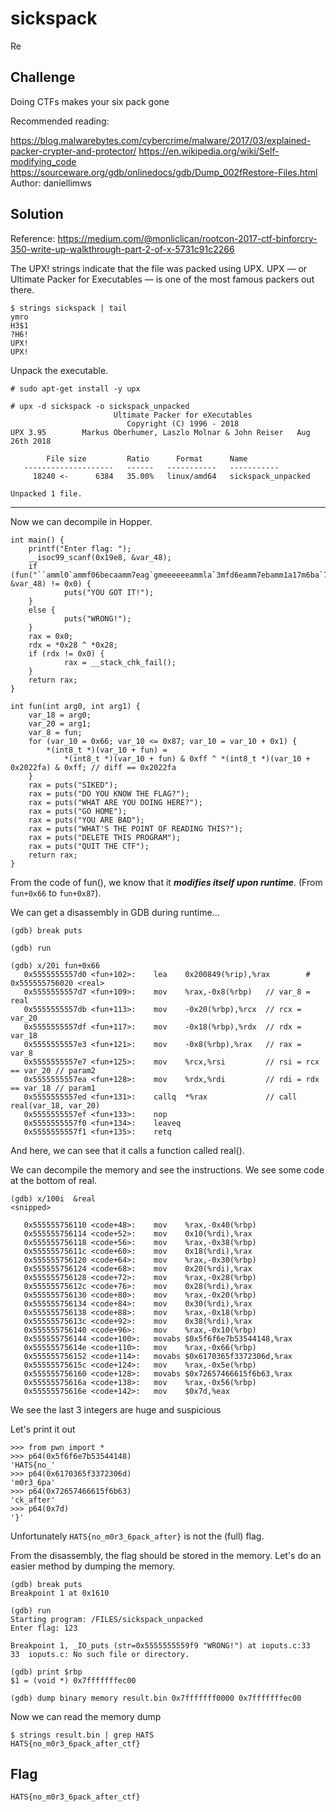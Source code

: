 # sickspack
Re

## Challenge 

Doing CTFs makes your six pack gone

Recommended reading:

https://blog.malwarebytes.com/cybercrime/malware/2017/03/explained-packer-crypter-and-protector/
https://en.wikipedia.org/wiki/Self-modifying_code
https://sourceware.org/gdb/onlinedocs/gdb/Dump_002fRestore-Files.html
Author: daniellimws
## Solution

Reference: https://medium.com/@monliclican/rootcon-2017-ctf-binforcry-350-write-up-walkthrough-part-2-of-x-5731c91c2266

The UPX! strings indicate that the file was packed using UPX. UPX — or Ultimate Packer for Executables — is one of the most famous packers out there.

	$ strings sickspack | tail
	ymro
	H3$1
	?H6!
	UPX!
	UPX!

Unpack the executable.

	# sudo apt-get install -y upx

	# upx -d sickspack -o sickspack_unpacked
						   Ultimate Packer for eXecutables
							  Copyright (C) 1996 - 2018
	UPX 3.95        Markus Oberhumer, Laszlo Molnar & John Reiser   Aug 26th 2018

			File size         Ratio      Format      Name
	   --------------------   ------   -----------   -----------
		 18240 <-      6384   35.00%   linux/amd64   sickspack_unpacked

	Unpacked 1 file.

---

Now we can decompile in Hopper.

	int main() {
		printf("Enter flag: ");
		__isoc99_scanf(0x19e8, &var_48);
		if (fun("``amml0`ammf06becaamm7eag`gmeeeeeeammla`3mfd6eamm7ebamm1a17m6ba`7g`3cfbaccamml64ammla`7mamm7abemammla`6eamm7abdeammla`6mamm7abdmammla`1eamm7abgeammla`1mamm7abgmammla`0eamm7abfeammla`0mamm7abfmammla`3eam7mamad`a`fb7c0c3`3ammla`l4am7mc1febgff`3fcbecdammla`4g…", &var_48) != 0x0) {
				puts("YOU GOT IT!");
		}
		else {
				puts("WRONG!");
		}
		rax = 0x0;
		rdx = *0x28 ^ *0x28;
		if (rdx != 0x0) {
				rax = __stack_chk_fail();
		}
		return rax;
	}

	int fun(int arg0, int arg1) {
		var_18 = arg0;
		var_20 = arg1;
		var_8 = fun;
		for (var_10 = 0x66; var_10 <= 0x87; var_10 = var_10 + 0x1) {
			*(int8_t *)(var_10 + fun) = 
				*(int8_t *)(var_10 + fun) & 0xff ^ *(int8_t *)(var_10 + 0x2022fa) & 0xff; // diff == 0x2022fa
		}
		rax = puts("SIKED");
		rax = puts("DO YOU KNOW THE FLAG?");
		rax = puts("WHAT ARE YOU DOING HERE?");
		rax = puts("GO HOME");
		rax = puts("YOU ARE BAD");
		rax = puts("WHAT'S THE POINT OF READING THIS?");
		rax = puts("DELETE THIS PROGRAM");
		rax = puts("QUIT THE CTF");
		return rax;
	}

From the code of fun(), we know that it ***modifies itself upon runtime***. (From `fun+0x66` to `fun+0x87`).

We can get a disassembly in GDB during runtime...

	(gdb) break puts

	(gdb) run

	(gdb) x/20i fun+0x66
	   0x5555555557d0 <fun+102>:	lea    0x200849(%rip),%rax        # 0x555555756020 <real>
	   0x5555555557d7 <fun+109>:	mov    %rax,-0x8(%rbp)   // var_8 = real
	   0x5555555557db <fun+113>:	mov    -0x20(%rbp),%rcx  // rcx = var_20
	   0x5555555557df <fun+117>:	mov    -0x18(%rbp),%rdx  // rdx = var_18
	   0x5555555557e3 <fun+121>:	mov    -0x8(%rbp),%rax   // rax = var_8
	   0x5555555557e7 <fun+125>:	mov    %rcx,%rsi         // rsi = rcx == var_20 // param2
	   0x5555555557ea <fun+128>:	mov    %rdx,%rdi         // rdi = rdx == var_18 // param1
	   0x5555555557ed <fun+131>:	callq  *%rax             // call real(var_18, var_20)
	   0x5555555557ef <fun+133>:	nop
	   0x5555555557f0 <fun+134>:	leaveq 
	   0x5555555557f1 <fun+135>:	retq   

And here, we can see that it calls a function called real().

We can decompile the memory and see the instructions. We see some code at the bottom of real.

	(gdb) x/100i  &real
	<snipped>

	   0x555555756110 <code+48>:	mov    %rax,-0x40(%rbp)
	   0x555555756114 <code+52>:	mov    0x10(%rdi),%rax
	   0x555555756118 <code+56>:	mov    %rax,-0x38(%rbp)
	   0x55555575611c <code+60>:	mov    0x18(%rdi),%rax
	   0x555555756120 <code+64>:	mov    %rax,-0x30(%rbp)
	   0x555555756124 <code+68>:	mov    0x20(%rdi),%rax
	   0x555555756128 <code+72>:	mov    %rax,-0x28(%rbp)
	   0x55555575612c <code+76>:	mov    0x28(%rdi),%rax
	   0x555555756130 <code+80>:	mov    %rax,-0x20(%rbp)
	   0x555555756134 <code+84>:	mov    0x30(%rdi),%rax
	   0x555555756138 <code+88>:	mov    %rax,-0x18(%rbp)
	   0x55555575613c <code+92>:	mov    0x38(%rdi),%rax
	   0x555555756140 <code+96>:	mov    %rax,-0x10(%rbp)
	   0x555555756144 <code+100>:	movabs $0x5f6f6e7b53544148,%rax
	   0x55555575614e <code+110>:	mov    %rax,-0x66(%rbp)
	   0x555555756152 <code+114>:	movabs $0x6170365f3372306d,%rax
	   0x55555575615c <code+124>:	mov    %rax,-0x5e(%rbp)
	   0x555555756160 <code+128>:	movabs $0x72657466615f6b63,%rax
	   0x55555575616a <code+138>:	mov    %rax,-0x56(%rbp)
	   0x55555575616e <code+142>:	mov    $0x7d,%eax

We see the last 3 integers are huge and suspicious

Let's print it out

	>>> from pwn import *
	>>> p64(0x5f6f6e7b53544148)
	'HATS{no_'
	>>> p64(0x6170365f3372306d)
	'm0r3_6pa'
	>>> p64(0x72657466615f6b63)
	'ck_after'
	>>> p64(0x7d)
	'}'

Unfortunately `HATS{no_m0r3_6pack_after}` is not the (full) flag.

From the disassembly, the flag should be stored in the memory. Let's do an easier method by dumping the memory.

	(gdb) break puts
	Breakpoint 1 at 0x1610
	
	(gdb) run
	Starting program: /FILES/sickspack_unpacked 
	Enter flag: 123

	Breakpoint 1, _IO_puts (str=0x5555555559f9 "WRONG!") at ioputs.c:33
	33	ioputs.c: No such file or directory.
	
	(gdb) print $rbp
	$1 = (void *) 0x7fffffffec00
	
	(gdb) dump binary memory result.bin 0x7fffffff0000 0x7fffffffec00

Now we can read the memory dump

	$ strings result.bin | grep HATS
	HATS{no_m0r3_6pack_after_ctf}

## Flag

	HATS{no_m0r3_6pack_after_ctf}
